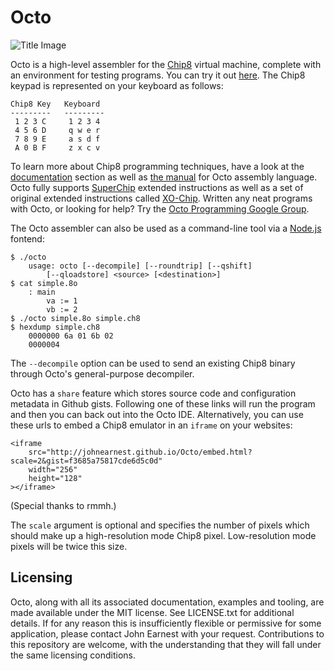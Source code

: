Octo
====

![Title Image](https://raw.githubusercontent.com/JohnEarnest/Octo/gh-pages/images/f8z.gif)

Octo is a high-level assembler for the [Chip8](http://mattmik.com/chip8.html) virtual machine, complete with an environment for testing programs. You can try it out [here](http://johnearnest.github.io/Octo/). The Chip8 keypad is represented on your keyboard as follows:

	Chip8 Key   Keyboard
	---------   ---------
	 1 2 3 C     1 2 3 4
	 4 5 6 D     q w e r
	 7 8 9 E     a s d f
	 A 0 B F     z x c v

To learn more about Chip8 programming techniques, have a look at the [documentation](https://github.com/JohnEarnest/Octo/tree/gh-pages/docs) section as well as [the manual](https://github.com/JohnEarnest/Octo/tree/gh-pages/docs/Manual.md) for Octo assembly language. Octo fully supports [SuperChip](https://github.com/JohnEarnest/Octo/blob/gh-pages/docs/SuperChip.md) extended instructions as well as a set of original extended instructions called [XO-Chip](https://github.com/JohnEarnest/Octo/tree/gh-pages/docs/XO-ChipSpecification.md). Written any neat programs with Octo, or looking for help? Try the [Octo Programming Google Group](https://groups.google.com/forum/#!forum/octo-programming).

The Octo assembler can also be used as a command-line tool via a [Node.js](http://nodejs.org) fontend:

	$ ./octo
		usage: octo [--decompile] [--roundtrip] [--qshift]
			[--qloadstore] <source> [<destination>]
	$ cat simple.8o
		: main
			va := 1
			vb := 2
	$ ./octo simple.8o simple.ch8
	$ hexdump simple.ch8
		0000000 6a 01 6b 02                                    
		0000004

The `--decompile` option can be used to send an existing Chip8 binary through Octo's general-purpose decompiler.

Octo has a `share` feature which stores source code and configuration metadata in Github gists. Following one of these links will run the program and then you can back out into the Octo IDE. Alternatively, you can use these urls to embed a Chip8 emulator in an `iframe` on your websites:

	<iframe
		src="http://johnearnest.github.io/Octo/embed.html?scale=2&gist=f3685a75817cde6d5c0d"
		width="256"
		height="128"
	></iframe>

(Special thanks to rmmh.)

The `scale` argument is optional and specifies the number of pixels which should make up a high-resolution mode Chip8 pixel. Low-resolution mode pixels will be twice this size.

Licensing
---------
Octo, along with all its associated documentation, examples and tooling, are made available under the MIT license. See LICENSE.txt for additional details. If for any reason this is insufficiently flexible or permissive for some application, please contact John Earnest with your request. Contributions to this repository are welcome, with the understanding that they will fall under the same licensing conditions.
